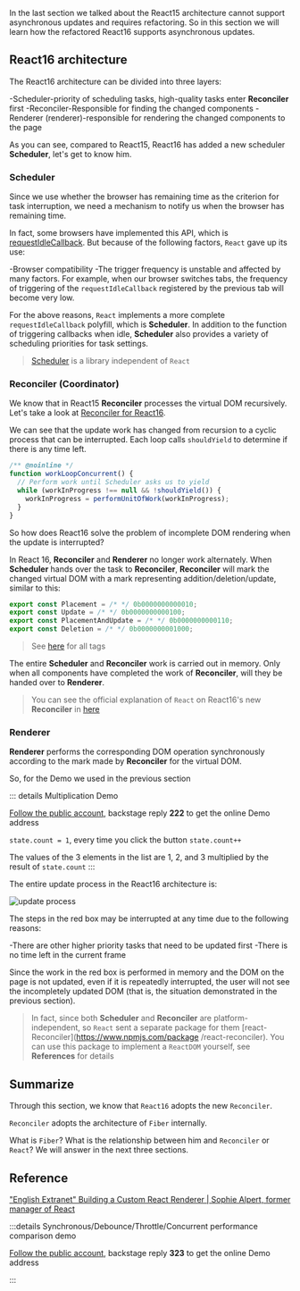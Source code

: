 In the last section we talked about the React15 architecture cannot support asynchronous updates and requires refactoring. So in this section we will learn how the refactored React16 supports asynchronous updates.

## React16 architecture

The React16 architecture can be divided into three layers:

-Scheduler-priority of scheduling tasks, high-quality tasks enter **Reconciler** first
-Reconciler-Responsible for finding the changed components
-Renderer (renderer)-responsible for rendering the changed components to the page

As you can see, compared to React15, React16 has added a new scheduler **Scheduler**, let's get to know him.

### Scheduler

Since we use whether the browser has remaining time as the criterion for task interruption, we need a mechanism to notify us when the browser has remaining time.

In fact, some browsers have implemented this API, which is [requestIdleCallback](https://developer.mozilla.org/zh-CN/docs/Web/API/Window/requestIdleCallback). But because of the following factors, `React` gave up its use:

-Browser compatibility
-The trigger frequency is unstable and affected by many factors. For example, when our browser switches tabs, the frequency of triggering of the `requestIdleCallback` registered by the previous tab will become very low.

For the above reasons, `React` implements a more complete `requestIdleCallback` polyfill, which is **Scheduler**. In addition to the function of triggering callbacks when idle, **Scheduler** also provides a variety of scheduling priorities for task settings.

> [Scheduler](https://github.com/facebook/react/blob/1fb18e22ae66fdb1dc127347e169e73948778e5a/packages/scheduler/README.md) is a library independent of `React`

### Reconciler (Coordinator)

We know that in React15 **Reconciler** processes the virtual DOM recursively. Let's take a look at [Reconciler for React16](https://github.com/facebook/react/blob/1fb18e22ae66fdb1dc127347e169e73948778e5a/packages/react-reconciler/src/ReactFiberWorkLoop.new.js#L1673).

We can see that the update work has changed from recursion to a cyclic process that can be interrupted. Each loop calls `shouldYield` to determine if there is any time left.
```js
/** @noinline */
function workLoopConcurrent() {
  // Perform work until Scheduler asks us to yield
  while (workInProgress !== null && !shouldYield()) {
    workInProgress = performUnitOfWork(workInProgress);
  }
}
```

So how does React16 solve the problem of incomplete DOM rendering when the update is interrupted?

In React 16, **Reconciler** and **Renderer** no longer work alternately. When **Scheduler** hands over the task to **Reconciler**, **Reconciler** will mark the changed virtual DOM with a mark representing addition/deletion/update, similar to this:

```js
export const Placement = /* */ 0b0000000000010;
export const Update = /* */ 0b0000000000100;
export const PlacementAndUpdate = /* */ 0b0000000000110;
export const Deletion = /* */ 0b0000000001000;
```

> See [here](https://github.com/facebook/react/blob/1fb18e22ae66fdb1dc127347e169e73948778e5a/packages/react-reconciler/src/ReactSideEffectTags.js) for all tags

The entire **Scheduler** and **Reconciler** work is carried out in memory. Only when all components have completed the work of **Reconciler**, will they be handed over to **Renderer**.

> You can see the official explanation of `React` on React16's new **Reconciler** in [here](https://zh-hans.reactjs.org/docs/codebase-overview.html#fiber-reconciler)

### Renderer

**Renderer** performs the corresponding DOM operation synchronously according to the mark made by **Reconciler** for the virtual DOM.

So, for the Demo we used in the previous section

::: details Multiplication Demo

[Follow the public account](../me.html), backstage reply **222** to get the online Demo address

`state.count = 1`, every time you click the button `state.count++`

The values ​​of the 3 elements in the list are 1, 2, and 3 multiplied by the result of `state.count`
:::

The entire update process in the React16 architecture is:

<img :src="$withBase('/img/process.png')" alt="update process">

The steps in the red box may be interrupted at any time due to the following reasons:

-There are other higher priority tasks that need to be updated first
-There is no time left in the current frame

Since the work in the red box is performed in memory and the DOM on the page is not updated, even if it is repeatedly interrupted, the user will not see the incompletely updated DOM (that is, the situation demonstrated in the previous section).

> In fact, since both **Scheduler** and **Reconciler** are platform-independent, so `React` sent a separate package for them [react-Reconciler](https://www.npmjs.com/package /react-reconciler). You can use this package to implement a `ReactDOM` yourself, see **References** for details
 
## Summarize

Through this section, we know that `React16` adopts the new `Reconciler`.

`Reconciler` adopts the architecture of `Fiber` internally.

What is `Fiber`? What is the relationship between him and `Reconciler` or `React`? We will answer in the next three sections.

## Reference

["English Extranet" Building a Custom React Renderer | Sophie Alpert, former manager of React](https://www.youtube.com/watch?v=CGpMlWVcHok&list=PLPxbbTqCLbGHPxZpw4xj_Wwg8-fdNxJRh&index=7)

:::details Synchronous/Debounce/Throttle/Concurrent performance comparison demo

[Follow the public account](../me.html), backstage reply **323** to get the online Demo address

:::